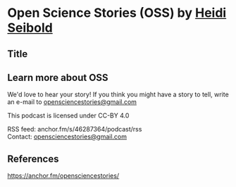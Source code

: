 # Open Science Stories (OSS) by [Heidi Seibold](https://twitter.com/HeidiBaya)


## Title 



## Learn more about OSS 
We'd love to hear your story! If you think you might have a story to tell, write an e-mail to opensciencestories@gmail.com

This podcast is licensed under CC-BY 4.0

RSS feed: anchor.fm/s/46287364/podcast/rss  
Contact: opensciencestories@gmail.com  

## References 
https://anchor.fm/opensciencestories/

